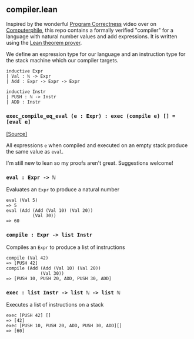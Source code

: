 ## compiler.lean

Inspired by the wonderful [Program Correctness](https://www.youtube.com/watch?v=T_IINWzQhow) video over on [Computerphile](https://www.youtube.com/channel/UC9-y-6csu5WGm29I7JiwpnA), this repo contains a formally verified "compiler" for a language with natural number values and add expressions. It is written using the [Lean theorem prover](https://leanprover-community.github.io/).

We define an expression type for our language and an instruction type for the stack machine which our compiler targets.

```
inductive Expr
| Val : ℕ -> Expr
| Add : Expr -> Expr -> Expr

inductive Instr
| PUSH : ℕ -> Instr
| ADD : Instr
```

### `exec_compile_eq_eval (e : Expr) : exec (compile e) [] = [eval e]`

[[Source]](/src/compiler.lean)

All expressions `e` when compiled and executed on an empty stack produce the same value as `eval`.

I'm still new to lean so my proofs aren't great. Suggestions welcome!

### `eval : Expr -> ℕ`

Evaluates an `Expr` to produce a natural number

```
eval (Val 5)
=> 5
eval (Add (Add (Val 10) (Val 20))
          (Val 30))
=> 60
```

### `compile : Expr -> list Instr`

Compiles an `Expr` to produce a list of instructions

```
compile (Val 42)
=> [PUSH 42]
compile (Add (Add (Val 10) (Val 20))
             (Val 30))
=> [PUSH 10, PUSH 20, ADD, PUSH 30, ADD]
```

### `exec : list Instr -> list ℕ -> list ℕ`

Executes a list of instructions on a stack

```
exec [PUSH 42] []
=> [42]
exec [PUSH 10, PUSH 20, ADD, PUSH 30, ADD][]
=> [60]
```
